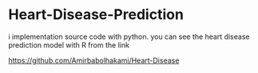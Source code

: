 # Heart-Disease-Prediction
i implementation source code with python. 
you can see the heart disease prediction model with R from the link

https://github.com/Amirbabolhakami/Heart-Disease
